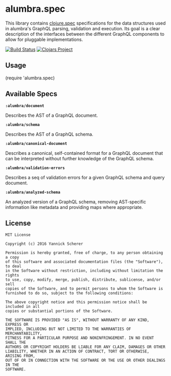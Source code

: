 # alumbra.spec

This library contains [clojure.spec][cljspec] specifications for the data
structures used in alumbra's GraphQL parsing, validation and execution. Its goal
is a clear description of the interfaces between the different GraphQL
components to allow for pluggable implementations.

[![Build Status](https://travis-ci.org/alumbra/alumbra.spec.svg?branch=master)](https://travis-ci.org/alumbra/alumbra.spec)
[![Clojars Project](https://img.shields.io/clojars/v/alumbra/spec.svg)](https://clojars.org/alumbra/spec)

[cljspec]: http://clojure.org/guides/spec

## Usage

(require 'alumbra.spec)

## Available Specs

__`:alumbra/document`__

Describes the AST of a GraphQL document.

__`:alumbra/schema`__

Describes the AST of a GraphQL schema.

__`:alumbra/canonical-document`__

Describes a canonical, self-contained format for a GraphQL document that
can be interpreted without further knowledge of the GraphQL schema.

__`:alumbra/validation-errors`__

Describes a seq of validation errors for a given GraphQL schema and query
document.

__`:alumbra/analyzed-schema`__

An analyzed version of a GraphQL schema, removing AST-specific information like
metadata and providing maps where appropriate.

## License

```
MIT License

Copyright (c) 2016 Yannick Scherer

Permission is hereby granted, free of charge, to any person obtaining a copy
of this software and associated documentation files (the "Software"), to deal
in the Software without restriction, including without limitation the rights
to use, copy, modify, merge, publish, distribute, sublicense, and/or sell
copies of the Software, and to permit persons to whom the Software is
furnished to do so, subject to the following conditions:

The above copyright notice and this permission notice shall be included in all
copies or substantial portions of the Software.

THE SOFTWARE IS PROVIDED "AS IS", WITHOUT WARRANTY OF ANY KIND, EXPRESS OR
IMPLIED, INCLUDING BUT NOT LIMITED TO THE WARRANTIES OF MERCHANTABILITY,
FITNESS FOR A PARTICULAR PURPOSE AND NONINFRINGEMENT. IN NO EVENT SHALL THE
AUTHORS OR COPYRIGHT HOLDERS BE LIABLE FOR ANY CLAIM, DAMAGES OR OTHER
LIABILITY, WHETHER IN AN ACTION OF CONTRACT, TORT OR OTHERWISE, ARISING FROM,
OUT OF OR IN CONNECTION WITH THE SOFTWARE OR THE USE OR OTHER DEALINGS IN THE
SOFTWARE.
```
